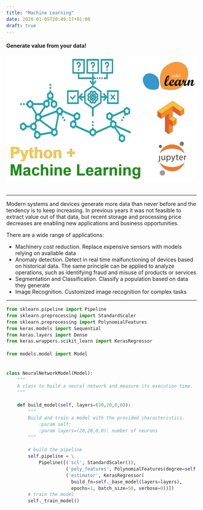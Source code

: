 ```yaml
---
title: "Machine Learning"
date: 2020-01-05T20:49:17+01:00
draft: true
---
```


#### Generate value from your data!
<img src="/images/services/machine_learning_1.png" alt="machine learning" title="machine learning"/>
<br/>
<br/>

***
Modern systems and devices generate more data than never before and the tendency is to keep increasing. In previous years it was not feasible to extract value out of that data, but recent storage and processing price decreases are enabling new applications and business opportunities.

There are a wide range of applications:

- Machinery cost reduction. Replace expensive sensors with models relying on available data
- Anomaly detection. Detect in real time malfunctioning of devices based on historical data. The same principle can be applied to analyze operations, such as identifying fraud and misuse of products or services
- Segmentation and Classification. Classify a population based on data they generate
- Image Recognition. Customized image recognition for complex tasks


***

```python
from sklearn.pipeline import Pipeline
from sklearn.preprocessing import StandardScaler
from sklearn.preprocessing import PolynomialFeatures
from keras.models import Sequential
from keras.layers import Dense
from keras.wrappers.scikit_learn import KerasRegressor

from models.model import Model


class NeuralNetworkModel(Model):
    """
    A class to build a neural network and measure its execution time.
    """

    def build_model(self, layers=(20,20,0,0)):
        """
        Build and train a model with the provided characteristics.
            :param self: 
            :param layers=(20,20,0,0): number of neurons
        """

        # build the pipeline
        self.pipeline = \
            Pipeline([('scl', StandardScaler()),
                      ('poly_features', PolynomialFeatures(degree=self.degree)),
                      ('estimator', KerasRegressor(
                        build_fn=self._base_model(layers=layers),
                        epochs=1, batch_size=50, verbose=0))])
        # train the model
        self._train_model()
```